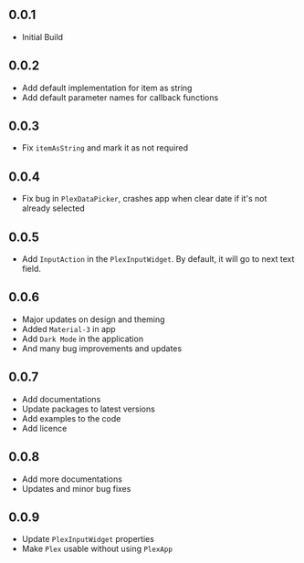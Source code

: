 ## 0.0.1

* Initial Build

## 0.0.2

* Add default implementation for item as string
* Add default parameter names for callback functions

## 0.0.3

* Fix `itemAsString` and mark it as not required

## 0.0.4

* Fix bug in `PlexDataPicker`, crashes app when clear date if it's not already selected

## 0.0.5

* Add `InputAction` in the `PlexInputWidget`. By default, it will go to next text field.

## 0.0.6

* Major updates on design and theming
* Added `Material-3` in app
* Add `Dark Mode` in the application
* And many bug improvements and updates

## 0.0.7

* Add documentations
* Update packages to latest versions
* Add examples to the code
* Add licence

## 0.0.8

* Add more documentations
* Updates and minor bug fixes

## 0.0.9

* Update `PlexInputWidget` properties
* Make `Plex` usable without using `PlexApp`